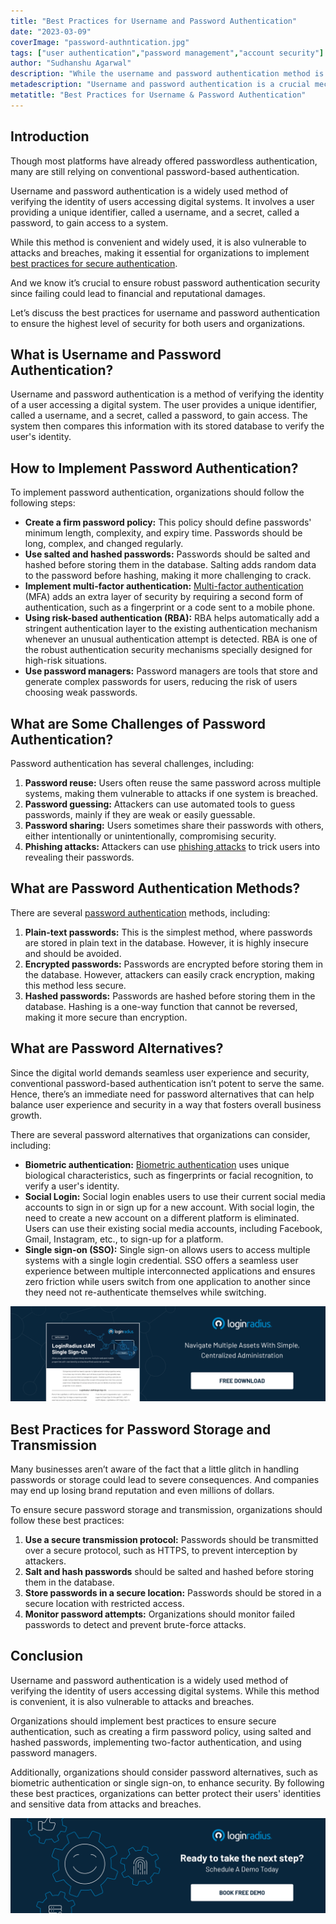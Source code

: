 ```yaml
---
title: "Best Practices for Username and Password Authentication"
date: "2023-03-09"
coverImage: "password-authntication.jpg"
tags: ["user authentication","password management","account security"]
author: "Sudhanshu Agarwal"
description: "While the username and password authentication method is convenient and widely used, it is also vulnerable to attacks and breaches, making it essential for organizations to implement best practices for secure authentication. Let’s discuss the best practices for username and password authentication to ensure the highest level of security."
metadescription: "Username and password authentication is a crucial mechanism vulnerable to cyber-attacks. Here’s what organizations need to know:"
metatitle: "Best Practices for Username & Password Authentication"
---
```

## Introduction

Though most platforms have already offered passwordless authentication, many are still relying on conventional password-based authentication. 

Username and password authentication is a widely used method of verifying the identity of users accessing digital systems. It involves a user providing a unique identifier, called a username, and a secret, called a password, to gain access to a system. 

While this method is convenient and widely used, it is also vulnerable to attacks and breaches, making it essential for organizations to implement [best practices for secure authentication](https://www.loginradius.com/blog/identity/login-security/). 

And we know it’s crucial to ensure robust password authentication security since failing could lead to financial and reputational damages. 

Let’s discuss the best practices for username and password authentication to ensure the highest level of security for both users and organizations. 


## What is Username and Password Authentication?

Username and password authentication is a method of verifying the identity of a user accessing a digital system. The user provides a unique identifier, called a username, and a secret, called a password, to gain access. The system then compares this information with its stored database to verify the user's identity.


## How to Implement Password Authentication?

To implement password authentication, organizations should follow the following steps:

* **Create a firm password policy:** This policy should define passwords' minimum length, complexity, and expiry time. Passwords should be long, complex, and changed regularly.
* **Use salted and hashed passwords:** Passwords should be salted and hashed before storing them in the database. Salting adds random data to the password before hashing, making it more challenging to crack.
* **Implement multi-factor authentication:** [Multi-factor authentication](https://www.loginradius.com/multi-factor-authentication/) (MFA) adds an extra layer of security by requiring a second form of authentication, such as a fingerprint or a code sent to a mobile phone.
* **Using risk-based authentication (RBA):** RBA helps automatically add a stringent authentication layer to the existing authentication mechanism whenever an unusual authentication attempt is detected. RBA is one of the robust authentication security mechanisms specially designed for high-risk situations. 
* **Use password managers:** Password managers are tools that store and generate complex passwords for users, reducing the risk of users choosing weak passwords.


## What are Some Challenges of Password Authentication?

Password authentication has several challenges, including:

1. **Password reuse:** Users often reuse the same password across multiple systems, making them vulnerable to attacks if one system is breached.
2. **Password guessing:** Attackers can use automated tools to guess passwords, mainly if they are weak or easily guessable.
3. **Password sharing:** Users sometimes share their passwords with others, either intentionally or unintentionally, compromising security.
4. **Phishing attacks:** Attackers can use [phishing attacks](https://www.loginradius.com/blog/identity/phishing-for-identity/) to trick users into revealing their passwords.


## What are Password Authentication Methods?

There are several [password authentication](https://www.loginradius.com/standard-login/) methods, including:


1. **Plain-text passwords:** This is the simplest method, where passwords are stored in plain text in the database. However, it is highly insecure and should be avoided.
2. **Encrypted passwords:** Passwords are encrypted before storing them in the database. However, attackers can easily crack encryption, making this method less secure.
3. **Hashed passwords:** Passwords are hashed before storing them in the database. Hashing is a one-way function that cannot be reversed, making it more secure than encryption.


## What are Password Alternatives?

Since the digital world demands seamless user experience and security, conventional password-based authentication isn’t potent to serve the same. Hence, there’s an immediate need for password alternatives that can help balance user experience and security in a way that fosters overall business growth. 

There are several password alternatives that organizations can consider, including:

* **Biometric authentication:** [Biometric authentication](https://www.loginradius.com/blog/identity/biometric-authentication-mobile-apps/) uses unique biological characteristics, such as fingerprints or facial recognition, to verify a user's identity.
* **Social Login:** Social login enables users to use their current social media accounts to sign in or sign up for a new account. With social login, the need to create a new account on a different platform is eliminated. Users can use their existing social media accounts, including Facebook, Gmail, Instagram, etc., to sign-up for a platform. 
* **Single sign-on (SSO):** Single sign-on allows users to access multiple systems with a single login credential. SSO offers a seamless user experience between multiple interconnected applications and ensures zero friction while users switch from one application to another since they need not re-authenticate themselves while switching. 

[![DS-LoginRadius-SSO](DS-LoginRadius-SSO.png)](https://www.loginradius.com/resource/loginradius-single-sign-on/)


## Best Practices for Password Storage and Transmission

Many businesses aren’t aware of the fact that a little glitch in handling passwords or storage could lead to severe consequences. And companies may end up losing brand reputation and even millions of dollars. 

To ensure secure password storage and transmission, organizations should follow these best practices:


1. **Use a secure transmission protocol:** Passwords should be transmitted over a secure protocol, such as HTTPS, to prevent interception by attackers.
2. **Salt and hash passwords** should be salted and hashed before storing them in the database.
3. **Store passwords in a secure location:** Passwords should be stored in a secure location with restricted access.
4. **Monitor password attempts:** Organizations should monitor failed passwords to detect and prevent brute-force attacks.

## Conclusion 

Username and password authentication is a widely used method of verifying the identity of users accessing digital systems. While this method is convenient, it is also vulnerable to attacks and breaches. 

Organizations should implement best practices to ensure secure authentication, such as creating a firm password policy, using salted and hashed passwords, implementing two-factor authentication, and using password managers. 

Additionally, organizations should consider password alternatives, such as biometric authentication or single sign-on, to enhance security. By following these best practices, organizations can better protect their users' identities and sensitive data from attacks and breaches.


[![Book-a-demo](../../assets/book-a-demo-loginradius.png)](https://www.loginradius.com/book-a-demo/)
